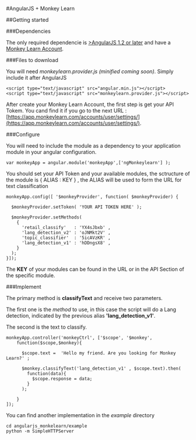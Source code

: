#AngularJS + Monkey Learn

##Getting started

###Dependencies

The only required dependencie is [>AngularJS 1.2 or later](https://angularjs.org/) and have a [Monkey Learn Account](https://app.monkeylearn.com/accounts/register/).

###Files to download

You will need *monkeylearn.provider.js* *(minified coming soon)*.
Simply include it after AngularJS

    <script type="text/javascript" src="angular.min.js"></script>
    <script type="text/javascript" src="monkeylearn.provider.js"></script>
    

After create your Monkey Learn Account, the first step is get your API Tokem. You cand find it if you go to the next URL :  [https://app.monkeylearn.com/accounts/user/settings/](https://app.monkeylearn.com/accounts/user/settings/).

###Configure

You will need to include the module as a dependency to your application module in your angular configuration.

    var monkeyApp = angular.module('monkeyApp',['ngMonkeylearn'] );

You should set your API Token and your available modules, the sctructure of the module is { ALIAS : KEY } , the ALIAS will be used to form the URL for text classification

    monkeyApp.config([ '$monkeyProvider', function( $monkeyProvider) {
    
      $monkeyProvider.setToken( 'YOUR API TOKEN HERE' );
    
      $monkeyProvider.setMethods( 
        {
          'retail_classify'   : 'YX4sJbxb' ,
          'lang_detection_v2' : 'oJNMkt2V' ,
          'topic_classifier'  : '5icAVzKR' ,
          'lang_detection_v1' : 'hDDngsX8' ,
        }
      );
    }]);
    
The **KEY** of your modules can be found in the URL or in the API Section of the specific module.

###Implement

The primary method is **classifyText** and receive two parameters. 

The first one is the *method* to use, in this case the script will do a Lang detection, indicated by the previous alias **'lang_detection_v1'**.

The second is the text to classify.


    monkeyApp.controller('monkeyCtrl', ['$scope', '$monkey',
        function($scope,$monkey){
          
          $scope.text =  'Hello my friend. Are you looking for Monkey Learn?' ;
    
          $monkey.classifyText('lang_detection_v1' , $scope.text).then(
            function(data){
              $scope.response = data;
            }
          );
    
        }
    ]);
    
You can find another implementation in the *example* directory

    cd angularjs_monkelearn/example
    python -m SimpleHTTPServer